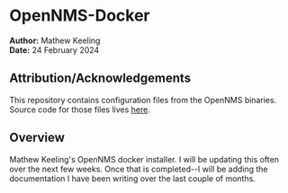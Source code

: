 # OpenNMS-Docker

**Author:** Mathew Keeling \
**Date:** 24 February 2024

## Attribution/Acknowledgements

This repository contains configuration files from the OpenNMS binaries. Source code for those files lives [here](https://github.com/OpenNMS/opennms).

## Overview

Mathew Keeling's OpenNMS docker installer. I will be updating this often over the next few weeks. Once that is completed--I will be adding the documentation I have been writing over the last couple of months.
